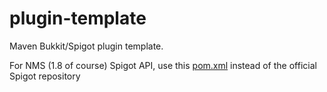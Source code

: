 # plugin-template
Maven Bukkit/Spigot plugin template.

For NMS (1.8 of course) Spigot API, use this [pom.xml](https://github.com/CyberFlameGO/BlockDestroyer/blob/master/pom.xml) instead of the official Spigot repository
